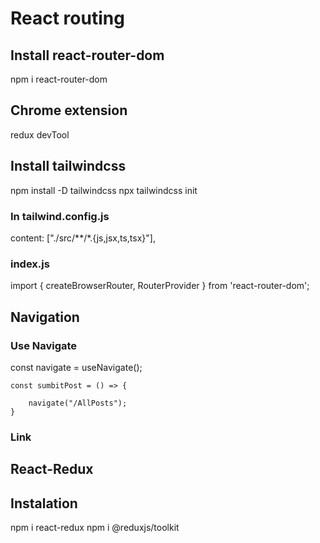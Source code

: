 # React routing

## Install react-router-dom
npm i react-router-dom

## Chrome extension
redux devTool

## Install tailwindcss
npm install -D tailwindcss
npx tailwindcss init

### In tailwind.config.js
content: ["./src/**/*.{js,jsx,ts,tsx}"],

### index.js
import { createBrowserRouter, RouterProvider } from 'react-router-dom';

## Navigation
### Use Navigate
const navigate = useNavigate();

    const sumbitPost = () => {

        navigate("/AllPosts");
    }

### Link


## React-Redux

## Instalation
npm i react-redux
npm i @reduxjs/toolkit

